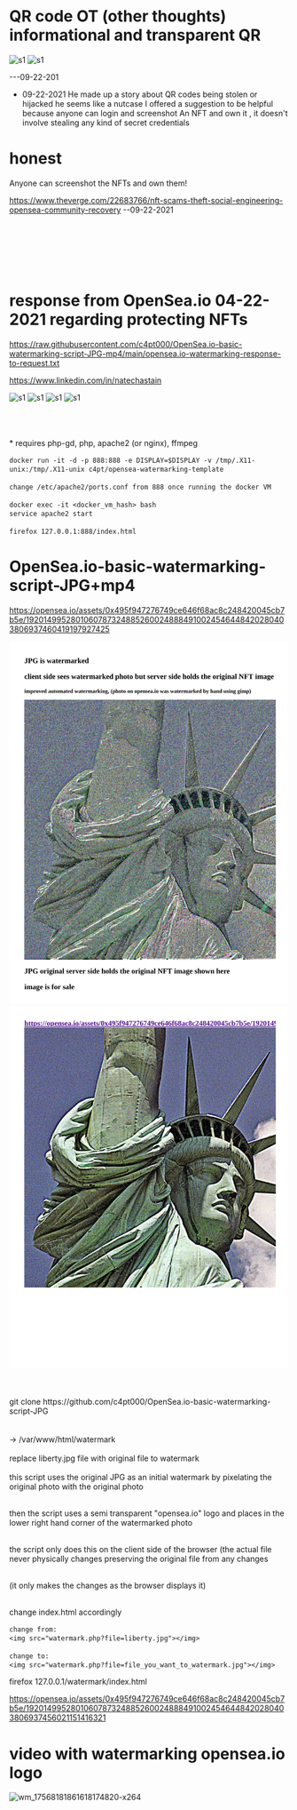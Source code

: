 # QR code OT (other thoughts) informational and transparent QR

![s1](https://raw.githubusercontent.com/c4pt000/OpenSea.io-basic-watermarking-script-JPG-mp4/main/QR-information-robotic-detection-and-other-exp-OT-2.png)
![s1](https://raw.githubusercontent.com/c4pt000/OpenSea.io-basic-watermarking-script-JPG-mp4/main/QR-information-robotic-detection-and-other-exp-OT-3.png)

---09-22-201
* 09-22-2021
He made up a story about QR codes being stolen or hijacked he seems like a nutcase
I offered a suggestion to be helpful because anyone can login and screenshot
An NFT and own it , it doesn't involve stealing any kind of secret credentials
# honest
Anyone can screenshot the NFTs and own them!

https://www.theverge.com/22683766/nft-scams-theft-social-engineering-opensea-community-recovery
--09-22-2021

<br>
<br>

<br>

<br>
<br>


# response from OpenSea.io 04-22-2021 regarding protecting NFTs

https://raw.githubusercontent.com/c4pt000/OpenSea.io-basic-watermarking-script-JPG-mp4/main/opensea.io-watermarking-response-to-request.txt

https://www.linkedin.com/in/natechastain

![s1](https://raw.githubusercontent.com/c4pt000/OpenSea.io-basic-watermarking-script-JPG-mp4/main/page1-opensea.png)
![s1](https://raw.githubusercontent.com/c4pt000/OpenSea.io-basic-watermarking-script-JPG-mp4/main/page2-opensea.png)
![s1](https://raw.githubusercontent.com/c4pt000/OpenSea.io-basic-watermarking-script-JPG-mp4/main/page3-opensea.png)
![s1](https://raw.githubusercontent.com/c4pt000/OpenSea.io-basic-watermarking-script-JPG-mp4/main/page4-opensea.png)




<br>
<br>
<br>
* requires php-gd, php, apache2 (or nginx), ffmpeg

```
docker run -it -d -p 888:888 -e DISPLAY=$DISPLAY -v /tmp/.X11-unix:/tmp/.X11-unix c4pt/opensea-watermarking-template

change /etc/apache2/ports.conf from 888 once running the docker VM

docker exec -it <docker_vm_hash> bash
service apache2 start

firefox 127.0.0.1:888/index.html
```

# OpenSea.io-basic-watermarking-script-JPG+mp4

https://opensea.io/assets/0x495f947276749ce646f68ac8c248420045cb7b5e/19201499528010607873248852600248884910024546448420280403806937460419197927425

![s1](https://raw.githubusercontent.com/c4pt000/OpenSea.io-basic-watermarking-script-JPG/main/watermarking-1.png)
![s1](https://raw.githubusercontent.com/c4pt000/OpenSea.io-basic-watermarking-script-JPG/main/watermarking-2.png)

<br>


<br>
git clone https://github.com/c4pt000/OpenSea.io-basic-watermarking-script-JPG
<br>
<br>
<br>
-> /var/www/html/watermark
<br>
<br>
replace liberty.jpg file with original file to watermark
<br>
<br>
this script uses the original JPG as an initial watermark by pixelating the original photo with the original photo
<br>
<br>

then the script uses a semi transparent "opensea.io" logo and places in the lower right hand corner of the watermarked photo
<br>
<br>

the script only does this on the client side of the browser (the actual file never physically changes preserving the original file from any changes
<br>
<br>

(it only makes the changes as the browser displays it)
<br>
<br>

change index.html accordingly
```
change from:
<img src="watermark.php?file=liberty.jpg"></img>

change to:
<img src="watermark.php?file=file_you_want_to_watermark.jpg"></img>

```
firefox 127.0.0.1/watermark/index.html




https://opensea.io/assets/0x495f947276749ce646f68ac8c248420045cb7b5e/19201499528010607873248852600248884910024546448420280403806937456021151416321

# video with watermarking opensea.io logo

![wm_17568181861618174820-x264](https://user-images.githubusercontent.com/46433702/114322807-2ba51600-9af0-11eb-8444-0f865aa480b3.gif)

